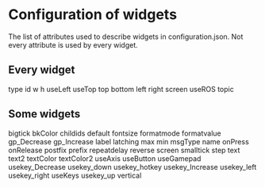 # Configuration of widgets

The list of attributes used to describe widgets in configuration.json. Not every
attribute is used by every widget.

## Every widget

type
id
w
h
useLeft
useTop
top
bottom
left
right
screen
useROS
topic

## Some widgets

bigtick
bkColor
childids
default
fontsize
formatmode
formatvalue
gp_Decrease
gp_Increase
label
latching
max
min
msgType
name
onPress
onRelease
postfix
prefix
repeatdelay
reverse
screen
smalltick
step
text
text2
textColor
textColor2
useAxis
useButton
useGamepad
usekey_Decrease
usekey_down
usekey_hotkey
usekey_Increase
usekey_left
usekey_right
useKeys
usekey_up
vertical
